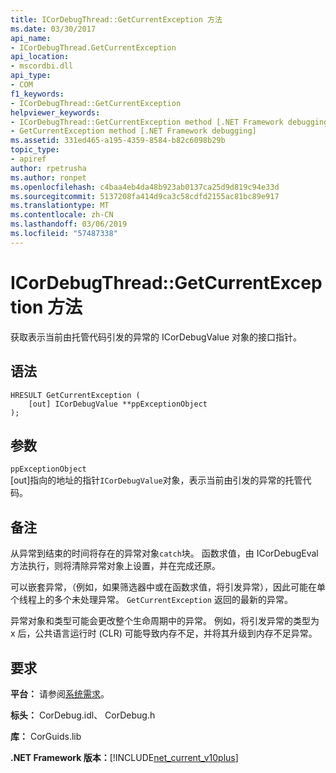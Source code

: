 ```yaml
---
title: ICorDebugThread::GetCurrentException 方法
ms.date: 03/30/2017
api_name:
- ICorDebugThread.GetCurrentException
api_location:
- mscordbi.dll
api_type:
- COM
f1_keywords:
- ICorDebugThread::GetCurrentException
helpviewer_keywords:
- ICorDebugThread::GetCurrentException method [.NET Framework debugging]
- GetCurrentException method [.NET Framework debugging]
ms.assetid: 331ed465-a195-4359-8584-b82c6098b29b
topic_type:
- apiref
author: rpetrusha
ms.author: ronpet
ms.openlocfilehash: c4baa4eb4da48b923ab0137ca25d9d819c94e33d
ms.sourcegitcommit: 5137208fa414d9ca3c58cdfd2155ac81bc89e917
ms.translationtype: MT
ms.contentlocale: zh-CN
ms.lasthandoff: 03/06/2019
ms.locfileid: "57487338"
---
```

# <a name="icordebugthreadgetcurrentexception-method"></a>ICorDebugThread::GetCurrentException 方法
获取表示当前由托管代码引发的异常的 ICorDebugValue 对象的接口指针。  
  
## <a name="syntax"></a>语法  
  
```  
HRESULT GetCurrentException (  
    [out] ICorDebugValue **ppExceptionObject  
);  
```  
  
## <a name="parameters"></a>参数  
 `ppExceptionObject`  
 [out]指向的地址的指针`ICorDebugValue`对象，表示当前由引发的异常的托管代码。  
  
## <a name="remarks"></a>备注  
 从异常到结束的时间将存在的异常对象`catch`块。 函数求值，由 ICorDebugEval 方法执行，则将清除异常对象上设置，并在完成还原。  
  
 可以嵌套异常，（例如，如果筛选器中或在函数求值，将引发异常），因此可能在单个线程上的多个未处理异常。 `GetCurrentException` 返回的最新的异常。  
  
 异常对象和类型可能会更改整个生命周期中的异常。 例如，将引发异常的类型为 x 后，公共语言运行时 (CLR) 可能导致内存不足，并将其升级到内存不足异常。  
  
## <a name="requirements"></a>要求  
 **平台：** 请参阅[系统需求](../../../../docs/framework/get-started/system-requirements.md)。  
  
 **标头：** CorDebug.idl、 CorDebug.h  
  
 **库：** CorGuids.lib  
  
 **.NET Framework 版本：**[!INCLUDE[net_current_v10plus](../../../../includes/net-current-v10plus-md.md)]
